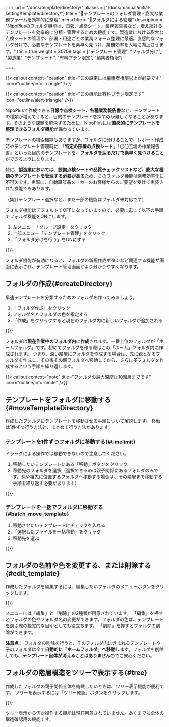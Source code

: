 +++
url = "/docs/template/directory/"
aliases = ["/docs/manual/initial-setting/template/directory/"]
title = "📂テンプレートのフォルダ管理 - 膨大な業務フォームを効率的に整理"
menuTitle = "📂フォルダによる管理"
description = "NipoPlusのフォルダ機能は、日報、点検シート、業務報告書など、増え続けるテンプレートを効率的に分類・管理するための機能です。製造業における膨大な点検シートの管理や、部署・用途ごとの業務フォーム整理に最適。直感的なフォルダ分けで、必要なテンプレートを素早く見つけ、業務効率を大幅に向上させます。"
toc = true
weight = 30709
tags = ["テンプレート管理", "フォルダ分け", "製造業",  "テンプレート", "有料プラン限定", "編集者権限"]

+++

{{< callout context="caution" title="この設定には[編集者権限以上](/docs/setup/staff-global/rank/#manager)が必要です" icon="outline/info-triangle" />}}

{{< callout context="caution" title="この機能は[有料プラン](/docs/price/#fee)限定です" icon="outline/alert-triangle" />}}

NipoPlusで作成できる**日報や点検シート、各種業務報告書**など、テンプレートの種類が増えてくると、目的のテンプレートを探すのが難しくなることがあります。そのような課題を解決するために、NipoPlusには**直感的にテンプレートを整理できるフォルダ機能**が備わっています。

テンプレートの検索機能もありますが、フォルダに分けることで、レポート作成時やテンプレート管理時に、「**特定の部署の点検シート**」「〇〇工場の作業報告書」といった目的のテンプレートを、**フォルダを辿るだけで素早く見つける**ことができるようになります。

特に、**製造業においては、設備点検シートや品質チェックリストなど、膨大な種類のテンプレートを管理する必要がある**ため、このフォルダ機能は業務効率化に不可欠です。実際に、自動車部品メーカーのお客様からのご要望を受けて実装された機能でもあります。

（集計テンプレート選択など、まだ一部の機能はフォルダ未対応です）

フォルダ機能はデフォルトでOFFになっていますので、必要に応じて以下の手順でフォルダ機能をONにします。

1.  左メニュー「グループ設定」をクリック
2.  上部メニュー「テンプレート管理」をクリック
3.  「フォルダ分けを行う」をONにする

{{<icatch filename="img/use-directory" msg="日報、点検シート、作業報告書など、テンプレートの数が多い場合はフォルダ分けしたほうが見やすく、目的のテンプレートを素早く見つけられます" alice="ok">}}

フォルダ機能が有効になると、フォルダの新規作成ボタンなど関連する機能が画面に表示され、テンプレート管理画面がより分かりやすくなります。

## フォルダの作成{#createDirectory}

早速テンプレートを分類するためのフォルダを作ってみましょう。

1.  「フォルダ作成」をクリック
1.  フォルダ名とフォルダの色を指定する
1.  「作成」をクリックすると現在のフォルダ内に新しいフォルダが追加される

{{<icatch filename="img/make-directory" msg="製造部、営業部、〇〇工場点検など、まずはテンプレートを分類するためのフォルダを作ってみよう！現在の作業フォルダ内に追加されます" alice="book">}}

フォルダは**現在作業中のフォルダ内に作成**されます。一番上位のフォルダが「ホームフォルダ」です。初めてフォルダを作る際はこの「ホーム」フォルダ内に作成されます。
つまり、深い階層にフォルダを作成する場合は、先に親となるフォルダを作成し、その後その親フォルダへ移動してから、さらに子フォルダを作成するという手順を繰り返します。

{{< callout context="note" title="フォルダの最大深度は10階層までです" icon="outline/info-circle" />}}

## テンプレートをフォルダに移動する{#moveTemplateDirectory}

作成したフォルダにテンプレートを移動させる手順について解説します。
移動は1件ずつ行う方法と、まとめて行う方法があります。

### テンプレートを1件ずつフォルダに移動する{#timelimit}

ドラッグによる操作では移動できないので注意してください。

1.  移動したいテンプレートにある「移動」ボタンをクリック
1.  移動先のフォルダを選択（選択できるのは親子関係にあるフォルダのみです。孫や祖先に位置するフォルダへ移動する場合は、その階層まで移動する手順を繰り返す必要があります）

{{<icatch filename="img/move" msg="日報テンプレートや点検シートを、作成したフォルダへ移動してみましょう。部署別、用途別に整理できます" alice="here">}}

### テンプレートを一括でフォルダに移動する{#batch_move_template}

1.  移動させたいテンプレートにチェックを入れる
1.  「選択したファイルを一括移動」をクリック
1.  移動先を選ぶ

{{<icatch filename="img/move-batch" msg="複数の日報や点検シートをまとめて選び、一括でフォルダに移動することが可能です。大量のテンプレートも効率的に整理できます" alice="ok">}}

## フォルダの名前や色を変更する、または削除する{#edit_template}

作成したフォルダを編集するには、編集したいフォルダのメニューボタンをクリックします。

{{<icatch filename="img/directory-setting" msg="フォルダの名前変更や色の設定、削除は、フォルダ横のメニューボタンから行います" alice="here">}}

メニューには「編集」と「削除」の2種類が用意されています。
「編集」を押すとフォルダの色やフォルダ名の変更ができます。フォルダの色は、テンプレートを選ぶ際の視覚的な目印としても役立ちます。
「削除」を押すとフォルダの削除ができます。

**注意点：** フォルダの削除を行うと、そのフォルダ内に含まれるテンプレートや子のフォルダは全て**自動的に「ホームフォルダ」へ移動します**。フォルダを削除しても、**テンプレート自体が消えることはありません**のでご安心ください。

## フォルダの階層構造をツリーで表示する{#tree}

作成したフォルダの親子関係全体を俯瞰したいときは、ツリー表示機能が便利です。
ツリーを表示するには「ツリー確認」ボタンをクリックします。

{{<icatch filename="img/tree-view" msg="現在のフォルダツリー構造を俯瞰して、テンプレートの整理状況を確認してみましょう。例えば、製造部、工場別、設備種類別といった階層構造を視覚的に把握できます" alice="ok">}}

ツリー表示から何か操作する機能は現在用意されていません。あくまでも全体の構造確認用の機能です。
